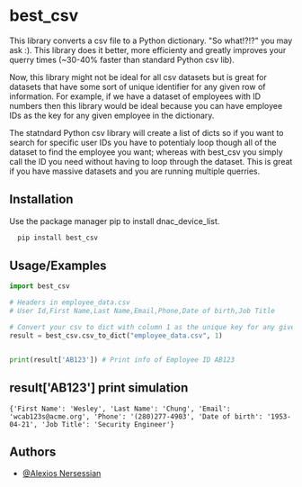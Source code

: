 
# best_csv

This library converts a csv file to a Python dictionary. "So what!?!?" you may ask :). This library does it better, more efficienty and greatly improves your querry times (~30-40% faster than standard Python csv lib). 

Now, this library might not be ideal for all csv datasets but is great for datasets that have some sort of unique identifier for any given row of information. For example, if we have a dataset of employees with ID numbers then this library would be ideal because you can have employee IDs as the key for any given employee in the dictionary. 

The statndard Python csv library will create a list of dicts so if you want to search for specific user IDs you have to potentialy loop though all of the dataset to find the employee you want; whereas with best_csv you simply call the ID you need without having to loop through the dataset. This is great if you have massive datasets and you are running multiple querries.




## Installation

Use the package manager pip to install dnac_device_list.

```bash
  pip install best_csv
```
    
## Usage/Examples


```python
import best_csv

# Headers in employee_data.csv
# User Id,First Name,Last Name,Email,Phone,Date of birth,Job Title

# Convert your csv to dict with column 1 as the unique key for any given row.
result = best_csv.csv_to_dict("employee_data.csv", 1)


print(result['AB123']) # Print info of Employee ID AB123

```


## result['AB123'] print simulation

```
{'First Name': 'Wesley', 'Last Name': 'Chung', 'Email': 'wcab123s@acme.org', 'Phone': '(280)277-4903', 'Date of birth': '1953-04-21', 'Job Title': 'Security Engineer'}

```


## Authors

- [@Alexios Nersessian](https://github.com/alekos3)

